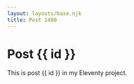 ```yaml
---
layout: layouts/base.njk
title: Post 1480
---
```


# Post {{ id }}

This is post {{ id }} in my Eleventy project.
